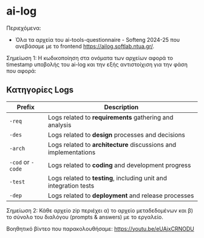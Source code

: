 # ai-log

Περιεχόμενα:

- Όλα τα αρχεία του ai-tools-questionnaire - Softeng 2024-25 που ανεβάσαμε με το frontend https://ailog.softlab.ntua.gr/.

Σημείωση 1: Η κωδικοποίηση στα ονόματα των αρχείων αφορά το timestamp υποβολής του ai-log και την εξής αντιστοίχιση για την φάση που αφορά:

## Κατηγορίες Logs  

| **Prefix**  | **Description** |
|------------|----------------|
| `-req`     | Logs related to **requirements** gathering and analysis |
| `-des`     | Logs related to **design** processes and decisions |
| `-arch`    | Logs related to **architecture** discussions and implementations |
| `-cod` or `-code` | Logs related to **coding** and development progress |
| `-test`    | Logs related to **testing**, including unit and integration tests |
| `-dep`     | Logs related to **deployment** and release processes |


Σημείωση 2: Κάθε αρχείο zip περιέχει α) το αρχείο μεταδεδομένων και β) το σύνολο του διαλόγου (prompts & answers) με το εργαλείο.
  
Βοηθητικό βίντεο που παρακολουθήσαμε: https://youtu.be/eUAjxCRNODU

